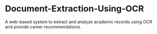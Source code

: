 # Document-Extraction-Using-OCR
A web-based system to extract and analyze academic records using OCR and provide career recommendations. 
